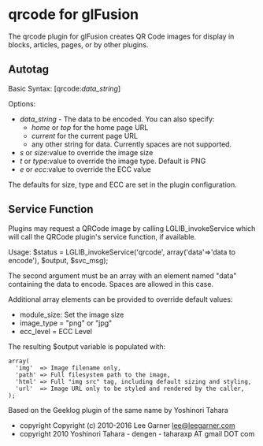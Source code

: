 # qrcode for glFusion
The qrcode plugin for glFusion creates QR Code images for display in blocks,
articles, pages, or by other plugins.

## Autotag
Basic Syntax: [qrcode:*data_string*]

Options:
* *data_string* - The data to be encoded. You can also specify:
  * *home* or *top* for the home page URL
  * *current* for the current page URL
  * any other string for data. Currently spaces are not supported.
* *s* or *size*:value to override the image size
* *t* or *type*:value to override the image type. Default is PNG
* *e* or *ecc*:value to override the ECC value

The defaults for size, type and ECC are set in the plugin configuration.

## Service Function
Plugins may request a QRCode image by calling LGLIB_invokeService which will
call the QRCode plugin's service function, if available.

Usage: $status = LGLIB_invokeService('qrcode', array('data'=>'data to encode'), $output, $svc_msg);

The second argument must be an array with an element named "data" containing the data to encode. Spaces are allowed in this case.

Additional array elements can be provided to override default values:
* module_size: Set the image size
* image_type = "png" or "jpg"
* ecc_level = ECC Level

The resulting $output variable is populated with:
```
array(
  'img'  => Image filename only,
  'path' => Full filesystem path to the image,
  'html' => Full "img src" tag, including default sizing and styling,
  'url'  => Image URL only to be styled and rendered by the caller,
);
```
Based on the Geeklog plugin of the same name by Yoshinori Tahara
* copyright  Copyright (c) 2010-2016 Lee Garner <lee@leegarner.com>
* copyright  2010 Yoshinori Tahara - dengen - taharaxp AT gmail DOT com
